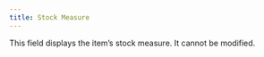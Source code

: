 ```yaml
---
title: Stock Measure
---
```



This field displays the item’s stock measure. It cannot be modified.
